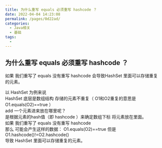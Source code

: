 ```yaml
---
title: 为什么重写 equals 必须重写 hashcode ？
date: 2022-04-04 14:23:08
permalink: /pages/0d22ad/
categories:
  - Java相关
  - 基础
tags:
  - 
---
```

## 为什么重写 equals 必须重写 hashcode ？
如果 我们重写了 equals 没有重写 hashcode 会导致HashSet 里面可以存储重复的元素。<br>

以 HashSet 为例来说<br>
HashSet 底层是数组结构 存储的元素不重复（ O1和O2重复的意思是O1.equals(O2)==true ）<br>
add 一个元素进来放在哪里呢？<br>
是根据元素的hash值（即 hashcode ）来确定数组下标 将元素放在里面。<br>
如果 我们重写了 equals 没有重写 hashcode<br>
那么 可能会产生这样的数据： O1.equals(O2)==true 但是O1.hashcode()!=O2.hashcode()<br>
导致 HashSet 里面可以存储重复的元素。